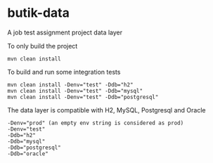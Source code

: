 # butik-data
A job test assignment project data layer

To only build the project
```
mvn clean install
```

To build and run some integration tests
```
mvn clean install -Denv="test" -Ddb="h2"
mvn clean install -Denv="test" -Ddb="mysql"
mvn clean install -Denv="test" -Ddb="postgresql"
```

The data layer is compatible with H2, MySQL, Postgresql and Oracle
```
-Denv="prod" (an empty env string is considered as prod)
-Denv="test"
-Ddb="h2"
-Ddb="mysql"
-Ddb="postgresql"
-Ddb="oracle"
```

